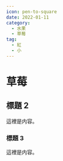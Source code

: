 ```yaml
---
icon: pen-to-square
date: 2022-01-11
category:
  - 水果
  - 草莓
tag:
  - 紅
  - 小
---
```


# 草莓

## 標題 2

這裡是内容。

### 標題 3

這裡是内容。
